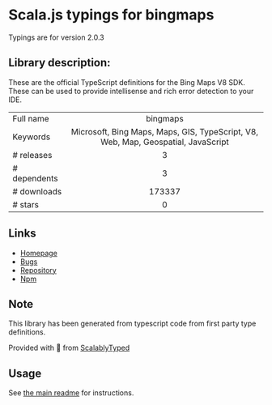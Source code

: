 
# Scala.js typings for bingmaps

Typings are for version 2.0.3

## Library description:
These are the official TypeScript definitions for the Bing Maps V8 SDK. These can be used to provide intellisense and rich error detection to your IDE.

|                    |                 |
| ------------------ | :-------------: |
| Full name          | bingmaps |
| Keywords           | Microsoft, Bing Maps, Maps, GIS, TypeScript, V8, Web, Map, Geospatial, JavaScript |
| # releases         | 3 |
| # dependents       | 3 |
| # downloads        | 173337 |
| # stars            | 0 |

## Links
- [Homepage](https://github.com/Microsoft/Bing-Maps-V8-TypeScript-Definitions#readme)
- [Bugs](https://github.com/Microsoft/Bing-Maps-V8-TypeScript-Definitions/issues)
- [Repository](https://github.com/Microsoft/Bing-Maps-V8-TypeScript-Definitions)
- [Npm](https://www.npmjs.com/package/bingmaps)
    


## Note
This library has been generated from typescript code from first party type definitions.

Provided with :purple_heart: from [ScalablyTyped](https://github.com/oyvindberg/ScalablyTyped)

## Usage
See [the main readme](../../readme.md) for instructions.



